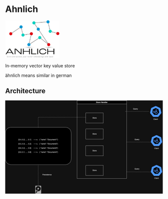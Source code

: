 # Ahnlich
<p align="left"><img src="assets/logo.jpg" alt="ahnlich" height="120px"></p>

In-memory vector key value store

ähnlich means similar in german

## Architecture

![Architecture Diagram](assets/ahnlich.jpeg)
